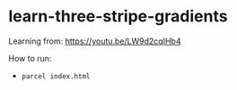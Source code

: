 # learn-three-stripe-gradients

Learning from: https://youtu.be/LW9d2cqIHb4

How to run:
- `parcel index.html`
